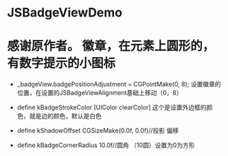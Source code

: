 JSBadgeViewDemo
===============
感谢原作者。
徽章，在元素上圆形的，有数字提示的小图标
===============

####

  * _badgeView.badgePositionAdjustment = CGPointMake(0, 8);  设置徽章的位置，在设置的JSBadgeViewAlignment基础上移动（0，8）
  
  * define kBadgeStrokeColor [UIColor clearColor]  这个是设置外边框的颜色，就是边的颜色，默认是白色
  
  * define kShadowOffset CGSizeMake(0.0f, 0.0f)//投影 偏移
  
  * define kBadgeCornerRadius 10.0f//圆角 （10圆）设置为0为方形
